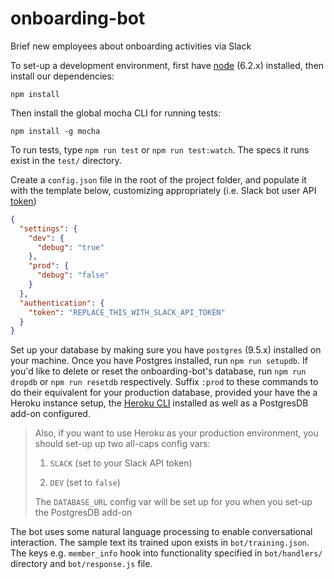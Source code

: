 # onboarding-bot
Brief new employees about onboarding activities via Slack

To set-up a development environment, first have [node](https://nodejs.org) (6.2.x) installed, then install our dependencies:

`npm install`

Then install the global mocha CLI for running tests:

`npm install -g mocha`

To run tests, type `npm run test` or `npm run test:watch`. The specs it runs exist in the `test/` directory.

Create a `config.json` file in the root of the project folder, and populate it with the template below, customizing appropriately (i.e. Slack bot user API [token](https://api.slack.com/bot-users))

```json
{
  "settings": {
    "dev": {
      "debug": "true"
    },
    "prod": {
      "debug": "false"
    }
  },
  "authentication": {
    "token": "REPLACE_THIS_WITH_SLACK_API_TOKEN"
  }
}
```

Set up your database by making sure you have `postgres` (9.5.x) installed on your machine. Once you have Postgres installed, run `npm run setupdb`. If you'd like to delete or reset the onboarding-bot's database, run `npm run dropdb` or `npm run resetdb` respectively. Suffix `:prod` to these commands to do their equivalent for your production database, provided your have the a Heroku instance setup, the [Heroku CLI](https://toolbelt.heroku.com/) installed as well as a PostgresDB add-on configured.

> Also, if you want to use Heroku as your production environment, you should set-up up two all-caps config vars:
>
> 1. `SLACK` (set to your Slack API token)
>
> 2. `DEV` (set to `false`)
>
> The `DATABASE_URL` config var will be set up for you when you set-up the PostgresDB add-on

The bot uses some natural language processing to enable conversational interaction. The sample text its trained upon exists in `bot/training.json`. The keys e.g. `member_info` hook into functionality specified in `bot/handlers/` directory and `bot/response.js` file.
